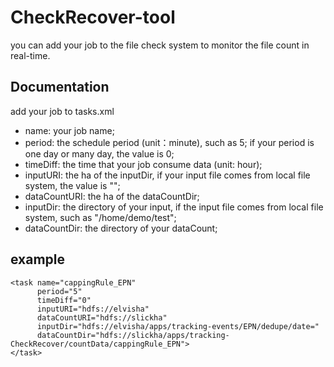 # CheckRecover-tool
you can add your job to the file check system to monitor the file count in real-time.

## Documentation
add your job to tasks.xml
* name: your job name;
* period: the schedule period (unit：minute), such as 5; if your period is one day or many day, the value is 0;
* timeDiff: the time that your job consume data (unit: hour); 
* inputURI: the ha of the inputDir, if your input file comes from local file system, the value is "";
* dataCountURI: the ha of the dataCountDir;
* inputDir: the directory of your input, if the input file comes from local file system, such as "/home/demo/test";
* dataCountDir: the directory of your dataCount;

## example
    <task name="cappingRule_EPN"
          period="5"
          timeDiff="0"
          inputURI="hdfs://elvisha"
          dataCountURI="hdfs://slickha"
          inputDir="hdfs://elvisha/apps/tracking-events/EPN/dedupe/date="
          dataCountDir="hdfs://slickha/apps/tracking-CheckRecover/countData/cappingRule_EPN">
    </task>
